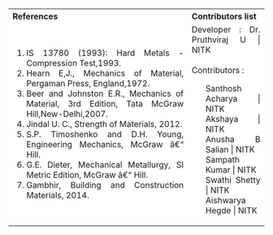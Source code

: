 <table style="text-align:justify;margin-top: 15px">
  <tbody>
    <tr style="background-color: white">
      <th>References</th>
      <th>Contributors list</th>
    </tr>
    <tr style="background-color: white;">
    <td style="width: 70%">
    <ol>
<li>IS 13780 (1993): Hard Metals - Compression Test,1993.</li>
<li>Hearn E,J., Mechanics of Material, Pergaman Press, England,1972.</li>
<li>Beer and Johnston E.R., Mechanics of Material, 3rd Edition, Tata McGraw Hill,New-Delhi,2007.</li>
<li>Jindal U. C., Strength of Materials, 2012.</li>
<li>S.P. Timoshenko and D.H. Young, Engineering Mechanics, McGraw â€“ Hill.</li>
<li>G.E. Dieter, Mechanical Metallurgy, SI Metric Edition, McGraw â€“ Hill.</li>
<li>Gambhir, Building and Construction Materials, 2014.</li>
    </ol>
  </td>
  <td>Developer : Dr. Pruthviraj U | NITK<br><br>
  Contributors :
  <ul style="list-style-type: none;">
  <li>Santhosh Acharya | NITK</li>
  <li>Akshaya | NITK</li>
  <li>Anusha B Salian | NITK</li>
  <li>Sampath Kumar | NITK</li>
  <li>Swathi Shetty | NITK</li>
  <li>Aishwarya Hegde | NITK</li>
  </ul></td>
  </tr>

  </tbody>
</table>
